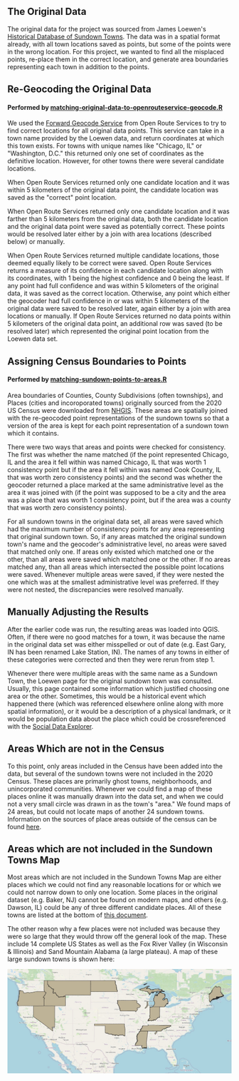 ## The Original Data

The original data for the project was sourced from James Loewen's [Historical Database of Sundown Towns](https://justice.tougaloo.edu/sundown-towns/using-the-sundown-towns-database/state-map/). The data was in a spatial format already, with all town locations saved as points, but some of the points were in the wrong location. For this project, we wanted to find all the misplaced points, re-place them in the correct location, and generate area boundaries representing each town in addition to the points.


## Re-Geocoding the Original Data

#### Performed by [matching-original-data-to-openrouteservice-geocode.R](matching-original-data-to-openrouteservice-geocode.R)

We used the [Forward Geocode Service](https://openrouteservice.org/dev/#/api-docs/geocode) from Open Route Services to try to find correct locations for all original data points. This service can take in a town name provided by the Loewen data, and return coordinates at which this town exists. For towns with unique names like "Chicago, IL" or "Washington, D.C." this returned only one set of coordinates as the definitive location. However, for other towns there were several candidate locations.

When Open Route Services returned only one candidate location and it was within 5 kilometers of the original data point, the candidate location was saved as the "correct" point location.

When Open Route Services returned only one candidate location and it was farther than 5 kilometers from the original data, both the candidate location and the original data point were saved as potentially correct. These points would be resolved later either by a join with area locations (described below) or manually.

When Open Route Services returned multiple candidate locations, those deemed equally likely to be correct were saved. Open Route Services returns a measure of its confidence in each candidate location along with its coordinates, with 1 being the highest confidence and 0 being the least. If any point had full confidence and was within 5 kilometers of the original data, it was saved as the correct location. Otherwise, any point which either the geocoder had full confidence in or was within 5 kilometers of the original data were saved to be resolved later, again either by a join with area locations or manually. If Open Route Services returned no data points within 5 kilometers of the original data point, an additional row was saved (to be resolved later) which represented the original point location from the Loewen data set.

## Assigning Census Boundaries to Points

#### Performed by [matching-sundown-points-to-areas.R](matching-sundown-points-to-areas.R)

Area boundaries of Counties, County Subdivisions (often townships), and Places (cities and incoroporated towns) originally sourced from the 2020 US Census were downloaded from [NHGIS](https://data2.nhgis.org/main). These areas are spatially joined with the re-geocoded point representations of the sundown towns so that a version of the area is kept for each point representation of a sundown town which it contains.

There were two ways that areas and points were checked for consistency. The first was whether the name matched (if the point represented Chicago, IL and the area it fell within was named Chicago, IL that was worth 1 consistency point but if the area it fell within was named Cook County, IL that was worth zero consistency points) and the second was whether the geocoder returned a place marked at the same administrative level as the area it was joined with (if the point was supposed to be a city and the area was a place that was worth 1 consistency point, but if the area was a county that was worth zero consistency points).  

For all sundown towns in the original data set, all areas were saved which had the maximum number of consistency points for any area representing that original sundown town. So, if any areas matched the original sundown town's name and the geocoder's administrative level, no areas were saved that matched only one. If areas only existed which matched one or the other, than all areas were saved which matched one or the other. If no areas matched any, than all areas which intersected the possible point locations were saved. Whenever multiple areas were saved, if they were nested the one which was at the smallest administrative level was preferred. If they were not nested, the discrepancies were resolved manually.

## Manually Adjusting the Results

After the earlier code was run, the resulting areas was loaded into QGIS. Often, if there were no good matches for a town, it was because the name in the original data set was either misspelled or out of date (e.g. East Gary, IN has been renamed Lake Station, IN). The names of any towns in either of these categories were corrected and then they were rerun from step 1. 

Whenever there were multiple areas with the same name as a Sundown Town, the Loewen page for the original sundown town was consulted. Usually, this page contained some information which justified choosing one area or the other. Sometimes, this would be a historical event which happened there (which was referenced elsewhere online along with more spatial information), or it would be a description of a physical landmark, or it would be population data about the place which could be crossreferenced with the [Social Data Explorer](https://www.socialexplorer.com/explore-maps).

## Areas Which are not in the Census

To this point, only areas included in the Census have been added into the data, but several of the sundown towns were not included in the 2020 Census. These places are primarily ghost towns, neighborhoods, and unincorporated communities. Whenever we could find a map of these places online it was manually drawn into the data set, and when we could not a very small circle was drawn in as the town's "area." We found maps of 24 areas, but could not locate maps of another 24 sundown towns. Information on the sources of place areas outside of the census can be found [here](https://docs.google.com/document/d/16Qz6x8PpHUITAuhJ1-rgw4MBYVGsApxZ8V4Q4aNE_u0/edit?usp=sharing). 

## Areas which are not included in the Sundown Towns Map

Most areas which are not included in the Sundown Towns Map are either places which we could not find any reasonable locations for or which we could not narrow down to only one location. Some places in the original dataset (e.g. Baker, NJ) cannot be found on modern maps, and others (e.g. Dawson, IL) could be any of three different candidate places. All of these towns are listed at the bottom of [this document](https://docs.google.com/document/d/16Qz6x8PpHUITAuhJ1-rgw4MBYVGsApxZ8V4Q4aNE_u0/edit).

The other reason why a few places were not included was because they were so large that they would throw off the general look of the map. These include 14 complete US States as well as the Fox River Valley (in Wisconsin & Illinois) and Sand Mountain Alabama (a large plateau). A map of these large sundown towns is shown here:

![](sundown_states.jpg)

